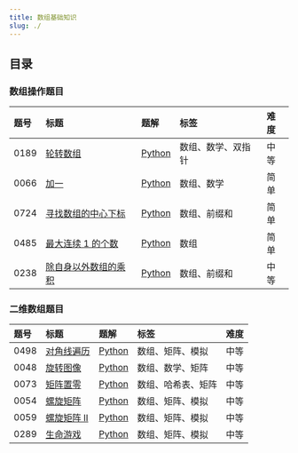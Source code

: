 ```yaml
---
title: 数组基础知识
slug: ./
---
```


## 目录

### 数组操作题目

| 题号 | 标题                                                                                | 题解                                                              | 标签               | 难度 |
| :--- | :---------------------------------------------------------------------------------- | :---------------------------------------------------------------- | :----------------- | :--- |
| 0189 | [轮转数组](https://leetcode.com/problems/rotate-array/)                             | [Python](./01-Array-Operation-Questions/01-189.Rotate%20Array.md) | 数组、数学、双指针 | 中等 |
| 0066 | [加一](https://leetcode.com/problems/plus-one/)                                     | [Python](./)                                                      | 数组、数学         | 简单 |
| 0724 | [寻找数组的中心下标](https://leetcode.com/problems/find-pivot-index/)               | [Python](./)                                                      | 数组、前缀和       | 简单 |
| 0485 | [最大连续 1 的个数](https://leetcode.com/problems/max-consecutive-ones/)            | [Python](./)                                                      | 数组               | 简单 |
| 0238 | [除自身以外数组的乘积](https://leetcode.com/problems/product-of-array-except-self/) | [Python](./)                                                      | 数组、前缀和       | 中等 |

### 二维数组题目

| 题号 | 标题                                                           | 题解         | 标签               | 难度 |
| :--- | :------------------------------------------------------------- | :----------- | :----------------- | :--- |
| 0498 | [对角线遍历](https://leetcode.com/problems/diagonal-traverse/) | [Python](./) | 数组、矩阵、模拟   | 中等 |
| 0048 | [旋转图像](https://leetcode.com/problems/rotate-image/)        | [Python](./) | 数组、数学、矩阵   | 中等 |
| 0073 | [矩阵置零](https://leetcode.com/problems/set-matrix-zeroes/)   | [Python](./) | 数组、哈希表、矩阵 | 中等 |
| 0054 | [螺旋矩阵](https://leetcode.com/problems/spiral-matrix/)       | [Python](./) | 数组、矩阵、模拟   | 中等 |
| 0059 | [螺旋矩阵 II](https://leetcode.com/problems/spiral-matrix-ii/) | [Python](./) | 数组、矩阵、模拟   | 中等 |
| 0289 | [生命游戏](https://leetcode.com/problems/game-of-life/)        | [Python](./) | 数组、矩阵、模拟   | 中等 |
